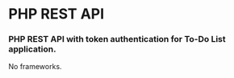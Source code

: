 # PHP REST API
### PHP REST API with token authentication for To-Do List application.

No frameworks.
